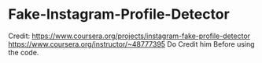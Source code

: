 # Fake-Instagram-Profile-Detector
Credit: https://www.coursera.org/projects/instagram-fake-profile-detector
    https://www.coursera.org/instructor/~48777395
Do Credit him Before using the code.
